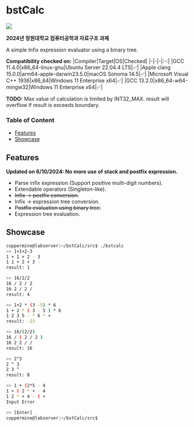 # bstCalc
<img src="https://img.shields.io/badge/c-064F8C?style=for-the-badge&logo=c&logoColor=white">

**2024년 창원대학교 컴퓨터공학과 자료구조 과제**

A simple Infix expression evaluator using a binary tree.

**Compatibility checked on:**
|Compiler|Target|OS|Checked|
|-|-|-|:-:|
|GCC 11.4.0|x86_64-linux-gnu|Ubuntu Server 22.04.4 LTS|✅|
|Apple clang 15.0.0|arm64-apple-darwin23.5.0|macOS Sonoma 14.5|✅|
|Microsoft Visual C++ 1936|x86_64|Windows 11 Enterprise x64|✅|
|GCC 13.2.0|x86_64-w64-mingw32|Windows 11 Enterprise x64|✅|

**TODO:** Max value of calculation is limited by INT32_MAX. result will overflow if result is exceeds boundary.


### Table of Content
- [Features](#features)
- [Showcase](#showcase)

## Features
**Updated on 6/10/2024: No more use of stack and postfix expression.**
- Parse infix expression (Support positive multi-digit numbers).
- Extendable operators (Singleton-like).
- ~~Infix -> postfix conversion.~~
- Infix -> expression tree conversion.
- ~~Postfix evaluation using binary tree.~~
- Expression tree evaluation.
  
## Showcase
```bash
coppermine@labserver:~/bstCalc/src$ ./bstcalc
>> 1+1+2-3
1 + 1 + 2 - 3
1 1 + 2 + 3 -
result: 1

>> 16/2/2
16 / 2 / 2
16 2 / 2 /
result: 4

>> 1+2 * (3 -5) * 6
1 + 2 * ( 3 - 5 ) * 6
1 2 3 5 - * 6 * +
result: -23

>> 16/(2/2)
16 / ( 2 / 2 )
16 2 2 / /
result: 16

>> 2^3
2 ^ 3
2 3 ^
result: 8

>> 1 + (2*5 - 4
1 + ( 2 * + - 4
1 2 * + 4 - ( +
Input Error

>> [Enter]
coppermine@labserver:~/bstCalc/src$
```

